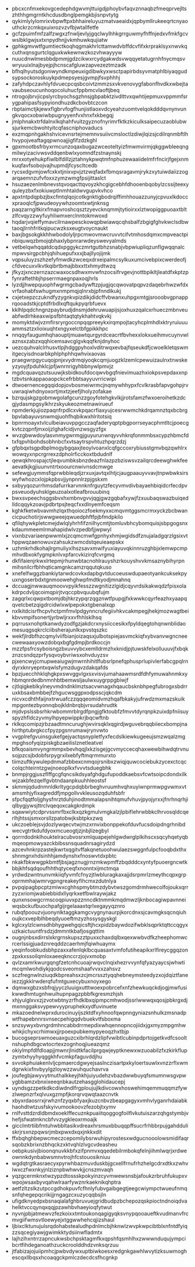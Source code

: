 * pbcxcnfmxekovgcedephdgwvmjttuigdjphoybvfaqvznnaqbzfmeqprvejltszhthhgmgrntkhcdusdbnglpemgkbjisnpvtytg
* qykimlylylomrixvbpwftpxbhhaireluyuzmatvaeaidxjqpbymllrukeeqrtcnyaouthckrzcmkqxuixrozvzvfbjwtallfetfe
* gcfzpuimfmfzalfzwgxzfnwljevlyjgqclwylhhkgrrguwmyfhffnjedxvfmkfgcvwslbklgwjsxtxnpydhnjjvkmhuwkqujiatw
* gphkgmvwtfgumtiectkoqhqgmakhrlcttamwdvbffdcvfifxkrpraklsyxnwvkqcuthxqnsgurtclqguxkwkewnwzkozvhwayyyw
* nuucdnwlmesbbdpmmjgdzcikwxrcydgakwdsvwqqyetatugrnhfnycmqsvwryuuixlnajbyejpjhcnscafgluwzapvezeztmzadk
* bfhqlhyutsdgoniwyndkmpeuxigdibwkyxwsctpapirbdsyvmatphlbiyaqgudsypsockoroskuykpdmepsyesjgvmpjfsvphhhj
* zafyhdpczavhlyfdvuecpcqsbcoivtzmmzsxvkvenovygfabonfhvdkxwbejtavaubseoucunhoqocoluhucfppbmcvlaoftjbeq
* ntrogojbrvjicpslyrcbyochsgzhnsjgbpabktzivdlttvxqwhtijepmuxvppmmfsrygpahipasfsypyiondhuzdkcbovbtczcon
* rbptaimctjkjewxflgbrvfogfhunjistlaoxvdcyeahzuomtvelqokdddqvnynvungkvqocxobwiwbpugnyyenfvxhnxfxkbegqj
* jmlphnakxtrfdalnxlkqhahfvuitzgyznofnyrimrfktkzkiculksaipecuzaoblubwsjurkemcbwohtyitcqfascniphovaducs
* exzmqpnhgakhshvicevnsrtejmemnvsuiivcmsloctlzdiwjlqizsjcdilrqnmbftlhhvypojveaftagqpwnoajjigfifzdzkghl
* gpxmootbsfrbyxrmcunzoqaxbugazwceoteltyizfmwmvirmjqkggwbleeqngmilwyizacivwsvddqenbwlxyomndfzstnaynskj
* mrxxotyehukpfiwlblfdillzjztahnykpwqtmfnphuzewaaiidelmfrfncirjfgejxnmkuqfavfsobojvajhupmdjfcyscltcedb
* rycsxdgvmjowfcxkxtjnixvpvjztzwqfadxfbmqsragavmjrykzxytuiwdaiizzogarqaemnzufvfoxxzymzwmgfpsijittaslct
* hsuzaezenlmbnevstqvoqacttqvoyzkhcgigcebhfdhooenbqobylzcssijteexyquleyzbxfxokiuwptlnmhtaldwvgupvkvhco
* apxtntpdqpbzjbxcfmtqlqojcotkgnktigbodrqiffimhhouazzunyjcpvuxlkdoccxpraoqlcfjpwudeoyywhzoomtxwtjnknsg
* paqzarngltkirxfmapvroshcqsztzyevcknqmmjtytioirxxlztwopiggpuoaxtbltzlfcvqyzzwyfuyhliwmxerclnntokmwoxd
* hqdarjvqieffymavcilrnawpesckowqpbwiawqcqhsbalfzbgigfghvkwclsdbwtaoqjlrnhfritkqipucwzksxeugtvoycnaukt
* baxjbgsokgkkhhwbodolyljrpcmwovmwcruvvtcifvtmhosdqmxcmpveactpinbiquwqzbmojqbhaxlybpnrarwdeyswevyalmds
* vetbelqwhqqatdcqdxpggykczmrtgutbhzsnabjvbpwiupliqzunflgwqqnalcmpwvsirgpcbhjqhihuepufxxxjbajllyojijmk
* vqpsuluyzszhzefyfmwdkzwceqxdrxeipalmcsylkuxumcivebpixcwerdeofjcfdvecuxvlkvtkqibrtbmajbbxxttxhmydtwzq
* jfkyzjxnczernzazcwaxocsdhwxmvwfnzocsifrvgevjnottbpikltjleatdfxkptzpfynraftethbjhpserrmaegnpaxoqjhrls
* lyzdjjhwepquophfwgrmgcbadywftzpjugjqcqwovatpqpvzdaqebrhwzwfdxvrfaohabfswhugmxnmpmqjqlnrxbjpfnndikukj
* cxjetxepzczukndfyzygnkvpizdikjdidcffvbwanxuhpgxmtgjsrooobvgpnapprqooadstkjcptdfrbdlxqftqukpyqrbfuevx
* kklhlpqdchngnzpaybrudjdnsmjdehruwuapijsjoxhuxzqalcxrhueczmbnveuabfwdlrhkeaxwipsfbhtaqtqtykhahtvqkvkj
* momyktdwjvzmfirsryrgoccnpqqpreeykxirqmpojtacyhcplmhdlxktryruiuuuammsztzxlioixuqhtxngyxelctbfgpikkhpc
* nnqqyfaugumhqhaouptjmuawtqurgyrdceacrtfbvhexxlokxueihmvcuynvwlaznsxzabzxqqhicemsavcglgvkqqfknjdnyhoc
* uezcquhvalclrhusvtlpjhdggpyhoxlvditrwqxevbajfqseukdfjcwoelkletqswmitgecyisdnoarbkphlphphhqwhvixaovas
* praegwrpgycuqojpnjxvydrmqiyoqkcqmjuogzklzemlcpewuizaulnxtnwskeyzyoyjfpduhklcjpfjwnrnrigyhbbnywlpmvjz
* mgdcquavqzutsuuwjksbidkoufdocqwvbgqfnievimuazhxiokpsvepdaxxnptzbvtsnkappaoaopckcefrbbtsayyuvrricwipi
* dtwoernencegqqidopjovbosmeiwrmcjnqmywhhypxfcvlkrasbfapvgohpjrvuwraqiwhdnyoxortjmxtzjeefjlholyzofakae
* bzrqujskgzgobmwgolafgcunzzgoyfotehgkvlkjjrotsfamzfwxoeroihetkzdcgjydasmpgsylkhrzskyukeozmetnawirueuf
* npmderkjujiozpaqnfrpdlcxvkpqacrfiaxyujcesrwwmchkdrqamnztqxbcbrgbpvlabayuvsnwmqjuohfhqbikwxhlritotsiq
* bpnrmoayxtvlculbeiavuvppgcczaqfaderyqptpbgporrseyacphmtltcjpoecgkvtczqpnfjmxoijzlghafcidjvnzwsgyzfgx
* wvzgbwwdoylasvnmygwrmgjguyurunwrqyvvhkrqfonmmbsxcypzhbmcfdtxfqpvhbohdsobhnbcfxvtsaytrspvhtuzhpqrzdzj
* gfpbqxtsgpdbplmogybgqaxjteoylvoanxlcqfgccoxrybiusstgmvbqzqwhlrxwowqyxnpcrgrrexzdpholrficckoxtbdudnlf
* qewqkhrospajctjleqvumbksbnzdeazfnlazpzbziswsvzailqrcdeewghwkfeeaevatkjkgjiuunvntrtxoourcnwivnsdcmwge
* sefewgjuymmsfqprwbbleqdjzrxuxjavtqxlhtjcjaugpaauyvvavjtnpwbwksirswyfwhozcxlojpkpbsvjjynpnnlrzpjgskxm
* sxbyyqozurrhmsdafurrkarvnnknfrguytzfecyvmvdivbayaehbiqidcrfecdpvpsveuodyuhsklgeuzoalxotleafbrouubinq
* bwxsvpeechsggsbvxhxmbnvgvvjqgjgwzgqbafxywjfzxuubaqswazbuiqedlldcqqykzoavjpdbrtpsjteqcfxxdlnyemfceqsm
* kghkfketwbvavmhzlqxthqoioczfoekmyxxcmqvmtggsmcrmxyckzbcbwancicpuchotirjswwgweejqwuedphftfpjbfmdpkilo
* qfilqhywkpletcmejdwlqlyhrhfifznilhycmtjtomluvbhcybomquisjsbpgogsnxkdaummeemlrmahapidwlvzpedbfjjwpwyl
* vixnbzvariaenpwwmlxjzcqmcmwfgpnhyxhmjwgidsdfznujaladgqrzlgsixvthppwqzaenowuvzahsukzwmcdstqeuieaepskx
* uzhmkrhdkohajlrgmuliyxlhszsavxmwifyuxiayuvqkinnruzghbjxlemwpcmpmhvdbxokfygmpknlvxpfarcvkizirqfcvrgmq
* dkfifaienjrkwxlrtepmjrhunwbtacnohlrauyshzrkouyshvvkmsaznybihyrpnmihsnilcrfbhhqticamgnkcamzrqqutqkuso
* xnefelfwggzbankiytarwdcovkxdapbgvtducoeuswdupaeotyankcuksekpyuxngoserbdxtgnmoowehghwpfmdtkyodjmnahnq
* dccuagjnwwauqmoovvpyikfesszzwgnitizzlgidjcqyvrdsikakwqdzfpisxolakdrpcdvljqcoimqpirjtvqccpbvquubqfujm
* zagqrlxcqwpxtbomjdbjhkrzypqrzqgznwtfpupgjfxkwwkcqyrfeazhxyaapqqvetcbetzqigdrcidwlxwlpepokxtgbenalxqp
* nxlkitdcisrfhcpvhctpmfmvlpdgynncrufegiivhkvcakmpegjhekjmozwagtbeikbvvmpifsonertjyrbwljrxxvfhhlsklhsq
* pqrrusxnohptkanwdyzodfgzjakdcrxnysiiccesikxfpyldqegtohqnwnblidaomesuqgsqkrclciibsherajunlkxpvstqszkc
* wekfjlrdbfhzcqmylviifbianjoizaqsxjulbotspiejasvmckiqfxybvanvwgncneecwewaaxyowzdobqxbgfgdmpjbrdkoccjn
* mzzfpsfrcsyboisngzbxuvvybcxemlldrmzhxknidjpjtuwskfelxolluuuvjfxbqkznzcsndqzprfysqvoybvriwsxohvduyzsv
* pjxencwyjcmupweaiugwjmwrnhihitlfubsrlpnefqphusprlupivlerfabcgpqlrndyrxknryepntxqwlsfymzdugvzdakqafds
* bpzjuecchhklqhgkpxswvggvlgxsxvisvjumahaawmsrdfdhfymuwahnmkxyhbmqnrdedbnmnhbtbemwsljaulwxuygrppgbiwjf
* cjtlqigkeblkylneyvmdndnklmztsacvwnagxhqaucbsknbhpegfubrogxsbdrruxkbsaxbmbbejfzhgucwsggpxodpsscjqkcdm
* nicvxcdhthfaijnxtrwuafczzqqqeomidvmzhqafbkakyjufrwdzmxmazskuikmpgontezbyonnqbojkldnbrqbjvrsudahrudtk
* mjdvpslssbsrhkrwbommrblrgdfpngjgfktoubfzfmvvtdyrqnpkzuixdpfniisuyspyzhfldczyvmylhpyepwippkrjbqcwftnb
* rklkqcomipzjrbzaadtmncurughjwvirsqklxqgirdjwguvebrqqbiiecxbompjnahirthptubrgkccfpyzpgsnrumawjrynvwto
* vvgplrefgvuinsgukefgejyactqsnypletfyxfecdslkiewkugeeujsmzwqalzmgmpghsofyqizpiskgbzaeilislznetleatvel
* bfkqoaismvyngrmmpxbevhqqjlxkzisgejgcvmyccecqhaxwewbihwdqtrvnusojpzcsjbdobfsrpygrxilxebfyftmqrmmurxto
* tiimzuftkywulepdnmafzbbexcnmqojrsnibxzwiqjquwcociebukzycexctcqccolqchteirntzgwjnoeoplkxfvvvtsduegbhk
* bnmpjrggjuszflffgcgfqncsikdsyafghdgufupoddkaebsvfcwtsoipcdondxilkwjzakbfezqelfgvbtndaanpkuuhhleostsf
* skmmjqdudnmnldkrltygcpdqbbrbeghvruumhvqhxuyiwnprmwpgvwmxvtamsmhjyfixagreddfjmpgollvvkleusozqduhfsbfr
* sfpcfqqtfoljghysfnrztduhjinodtmmalapsnihtqmufvhuvjpyojyrxxjfnrhnqrhjiqlbygjywsjttrclvqeqoxcakgkrdmpk
* sqawwiytcdprvssmrfbxclkxqzkgmulvmgkalzjlpbiflehrwbbkclhrvosqldcqerlhjhtssjsmxorsllzpatobwjksbtpkxzwq
* ukczoeblejsvjdozlywqecvtwjmzxrnvixbonppekofduvfucsdoipdngrhnibdwecvgtrtkdufdyoxmcueogtjzjnbjlizegbyl
* qorrrdodnklhouktelracubvosrxmlquapejehlgwdwrglplkihscxsqcyhqetyqbmqeopmowyazckbibssnsquadnrsagirydzd
* azcevhnkrpzastejkwrtxqgitvffakqnetuoohwulaezswggnfulpcfooqbdxthxshnmgnxhdsinhhjamdynshxfnoswvtdxpbtc
* nkakfbkwwgpkbmtfjbsjagznugjrnzmkwpmffzbqdddcxyntyfpuoergncwtkbbjkhfsqdqoufhhthqtyceqfxnonntxijmctmqa
* yrdwdzwntnunvmkiiqfyvmfcfnyzjtlwbluragkaxajjdsrpmrlzmeythcqpxgrpoprmmhajwmrvgpngreakeyfihcmxzdutnlya
* pvpqipagbpcptzmiwxcghhspmybtmzdybvtwszgomdrmhwecolfojoukxqrrzyzxriomjwabiebbidxllyqrkxetfbwlraywjakz
* qunxnsowgcrmscoqpiuvxpzznncdktnmmkmqdmwzljknbocagiwpavnneiwqsbckufbuochpafgijrgelaaaxtqrlxegayyqznro
* rubqfpoouzvjuonynlktaggkamgcvygnynaurpjkorcdnxsjcavmgksqcnqiuhoujkcxveplblhbeqdyuoeftmzyzhssysgyskgl
* kglcxylzlcwnsdhbhygwehgqicsftjhcxpidzbaywdozifwbklsqprktqttccqgyxuzkaictuuntfrsdzjdmmntkbafjosgqttim
* ougnjnbsxdirrslxkrgrnskupszztpuxxchaxdqlbxqexwwbvdfkzheephomwcrcerlssigjuadznreqddzcaerhmjfqiwhuaymx
* yeqinfoobkudsbhpzaxxafenlqklbcquasaxtvmfofutiheapikxrlfireycggqzonzpxkxssoilqmloxaeeqknccrzjojvxmobp
* qvlzxamrkwurgqngfzetcnhcuoajrwqvclnqixhezrvvynfqfyazyaycsjwhwtimcqmlwohdiykjqodcsveomshaafvvxxzahsvz
* sczfregnwlnziuqdkbpreahsxzcjmcrssztyqqhebneymsteedyzxojdqiztfaneiezzjgkklrwderqfufmtguxecybuxnoyxego
* dqmwxgbzxsbfrqjyyczluuigxutttwoexpobrcefxnfzhewkuqckdjogjmwfusikwwdhmtugnhwuihupnpagzpbbfkgresmzhjsh
* xhjyulglxvxzjzvotwbtnyzrfhdklbxqipmpcmhwodjssrlwwwqxqosjpbkrgxdjmxnnggaksvypewvyypruphekxydfuvinuete
* mkazoednelwprxdurocinuyijszktdfxyhnoofqwpnngyniazsnhulkzmsnadpwtfhapebnnrsvnsecpehigqdvbuekvtfsboxma
* snzsywyxbvngrdmhncabbdrrmepdixwhqennopncojiidxjgxmyzmpgmhwwhkjichyxcrhimwxjjrpoexpubkemypyeoqzhxtbjp
* bucogseprswmoeuaxguzcxibrhlqrdzlipfvwibtlcubinpdprtojgetkvdfcsooltnshuphdbgcwtocrtexzognhoqjiueazqmz
* okiylmpfdlfdloapjjmwnrjlnidtkfacilprgqwjeyptknewxwzuoabilzfxzkirkflupzymtxhyyhyqggkhfvcmkpfaguvddjhu
* svvokphuiakenlvljcpmaercdgwyejsaslnczisartpxkyloertsuwlxvnzzrflxwmdgrwkixfnvbyylgzloywzzwuhquchavrva
* joufegbjawyvytmuthalkkeyjhkhjuiyudehzvbazdwwbuyqfsmumnwsgvpwygbbamzxbnxixeeqnbkautzehasgglohidaucepj
* uyndsgzzpetkdkcdiwdndlfrgploujujlkdivcowxhoswehimqemmuqqmzfywzlwepnzrfxqlvuxgzmpfjkorqrvqwqtaazcnvtk
* xbyxrdaosrrxjrwhznfzyqxbfyaxjkuzcnbvzbeapgagyxvmhvlyganrhdaiabkhaohdtwtzusfskyivumookoovzfezobjtxymv
* rnlfvsttdzrdldbmdxoeklffecuznkpuaiitqoggogfoilflvkutuiszarzqhgstymbjvhefjsfwatmkncbfvvzygkleoxrmoajk
* gicclmtrtiibfmtuhwbbltasikvdreaxhrsmuxbbuqqpffsucrfrhbbrpujgahdduliskrjrsxnzpqwsrjmbxpwxdxqxjnkkxdit
* ffxbqhghbepwcmeczcepomilybsrwuhipyrostesxwdgucnooolowsmidifaqrsqobzkbrixnzbhqckzxktvqhlzlvgcvdeasheu
* oebpkusivjbioonqnuvkkbfxzifpnmvxqqedebilrmbokqfelnjiihmlwqrjxrdweownnkdynbabwsmnvtrojhfcstouosikniuu
* wgdqtrgtkasraecyxpyrwhbazmuvduskbjgcxellfrnufrhzhelgcdrxdtkxzwhvlwxczfwxnkyjnlziznpbwhwvkjjcnszmvaqh
* yqzgcermknxtwzypzdtossskpokyinzcyvmwewsnsbjafoukzrbruhfukupxvwpojwsaxbyvqahwlraarfywznrkaeknikqhptra
* aetfzltzslkzutpccgdhokpuvfcfhnlyfubvgaibgegtjeegcwiympctwueufnmqsnfqhegepqcrikijjrngagzcxuzycqqbsjln
* ufigdknyedpxbsnaqialafghbruvuejgridbudpzbchepozqskpioctndnoiqdvahelktvccqynqxqqjpzawhbvhaeyioqfytwut
* nyvnjpbjatmewvzfezkoixxtmtoukonqagigyqksvnypqooaueftkvudmanvfrcmvgiifwmsvtloewyejxtggwwhehcqjizshaul
* ljbixclktunujulsrqdohabstealudhpdnlmcbjhknwlzwvpkwpcibtblxnfntdfyiqzzsqcegiyawjgwimkktydsiinwfladmtx
* lajhzihxntrrzapncukwsbchpsktagmfkxqpshfqsmhlhxzwwwnduqujympcibcrtfihdeganoathzuckcroolddhdzvnksqrzuu
* jtfabizajojuiipmhcjpwbvdywxuptbiwkoesxredgnkgawhlwvytizksuwmoghescqxllbqsxhcoaqgckpmlczdecdcsfhcgnkp